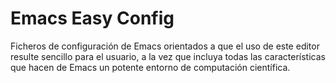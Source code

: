 Emacs Easy Config
=================

Ficheros de configuración de Emacs orientados a que el uso de este editor resulte sencillo para el usuario, a la vez que incluya todas las características que hacen de Emacs un potente entorno de computación científica.
